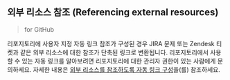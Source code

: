 ## 외부 리소스 참조 (Referencing external resources)
> for GitHub  

리포지토리에 사용자 지정 자동 링크 참조가 구성된 경우 JIRA 문제 또는 Zendesk 티켓과 같은 외부 리소스에 대한 참조가 단축된 링크로 변환됩니다. 리포지토리에서 사용할 수 있는 자동 링크를 알아보려면 리포지토리에 대한 관리자 권한이 있는 사람에게 문의하세요. 자세한 내용은 [외부 리소스를 참조하도록 자동 링크 구성](https://docs.github.com/ko/repositories/managing-your-repositorys-settings-and-features/managing-repository-settings/configuring-autolinks-to-reference-external-resources)을(를) 참조하세요.